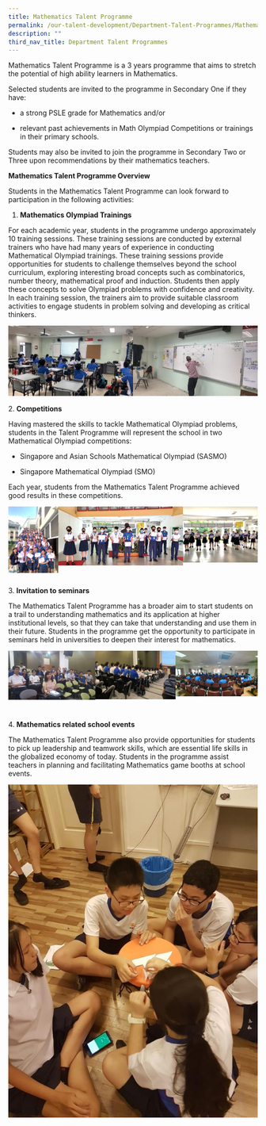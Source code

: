 ```yaml
---
title: Mathematics Talent Programme
permalink: /our-talent-development/Department-Talent-Programmes/Mathematics-Talent-Programme/
description: ""
third_nav_title: Department Talent Programmes
---
```

Mathematics Talent Programme is a 3 years programme that aims to stretch the potential of high ability learners in Mathematics.

Selected students are invited to the programme in Secondary One if they have:

*   a strong PSLE grade for Mathematics and/or
    
*   relevant past achievements in Math Olympiad Competitions or trainings in their primary schools.
    

Students may also be invited to join the programme in Secondary Two or Three upon recommendations by their mathematics teachers. 

**Mathematics Talent Programme Overview**

Students in the Mathematics Talent Programme can look forward to participation in the following activities: 

1.  **Mathematics Olympiad Trainings**
    

For each academic year, students in the programme undergo approximately 10 training sessions. These training sessions are conducted by external trainers who have had many years of experience in conducting Mathematical Olympiad trainings. These training sessions provide opportunities for students to challenge themselves beyond the school curriculum, exploring interesting broad concepts such as combinatorics, number theory, mathematical proof and induction. Students then apply these concepts to solve Olympiad problems with confidence and creativity. In each training session, the trainers aim to provide suitable classroom activities to engage students in problem solving and developing as critical thinkers.

<img src="/images/mtp.jpeg" 
     style="width:50%;float:left">
<img src="/images/mtp2.jpeg" 
     style="width:50%">
		 
		 
2\.  **Competitions**
    

Having mastered the skills to tackle Mathematical Olympiad problems, students in the Talent Programme will represent the school in two Mathematical Olympiad competitions:

*   Singapore and Asian Schools Mathematical Olympiad (SASMO)
    
*   Singapore Mathematical Olympiad (SMO) 

Each year, students from the Mathematics Talent Programme achieved good results in these competitions.


<img src="/images/mtp3.png" 
     style="width:20%;float:left">
<img src="/images/mtp4.png" 
     style="width:50%;float:left">
<img src="/images/mtp5.png" 
     style="width:30%">

<br>
		 
3\.  **Invitation to seminars** 
    

The Mathematics Talent Programme has a broader aim to start students on a trail to understanding mathematics and its application at higher institutional levels, so that they can take that understanding and use them in their future. Students in the programme get the opportunity to participate in seminars held in universities to deepen their interest for mathematics.

<img src="/images/mtp6.jpeg" 
     style="width:35%;float:left">
<img src="/images/mtp7.jpeg" 
     style="width:32%;float:left">
<img src="/images/mtp8.jpeg" 
     style="width:33%">

<br>

4\.  **Mathematics related school events** 
    

The Mathematics Talent Programme also provide opportunities for students to pick up leadership and teamwork skills, which are essential life skills in the globalized economy of today. Students in the programme assist teachers in planning and facilitating Mathematics game booths at school events.

![](/images/mtp9.jpeg)